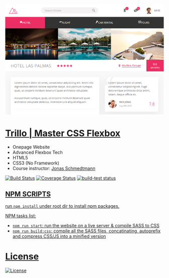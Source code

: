 <img src="assets/img/screenshot.png" title="Trillo">

# <a href="https://mahmudul-hasan-bijoy.github.io/training_studio/" target="_blank">Trillo | Master CSS Flexbox</a>
  - Onepage Website
  - Advanced Flexbox Tech
  - HTML5
  - CSS3 (No Framework)
  - Course instructor: <a href="https://github.com/jonasschmedtmann" target="_blank">Jonas Schmedtmann</a><br> 

[![Build Status](http://img.shields.io/travis/badges/badgerbadgerbadger.svg?style=flat-square)](https://travis-ci.org/badges/badgerbadgerbadger) [![Coverage Status](http://img.shields.io/coveralls/badges/badgerbadgerbadger.svg?style=flat-square)](https://coveralls.io/r/badges/badgerbadgerbadger) <a href="https://github.com/actions/setup-node/actions?query=workflow%3Abuild-test"><img alt="build-test status" src="https://github.com/actions/setup-node/workflows/build-test/badge.svg">
  
## NPM SCRIPTS

 run `npm install` under root dir to install npm packages.

NPM tasks list:

- `npm run start`: run the website on a live server & compile SASS to CSS
- `npm run build:css`: compile all the SASS files, concatinating, autoprefix and compress CSS/JS into a minified version
  
# License

[![License](http://img.shields.io/:license-mit-blue.svg?style=flat-square)](http://badges.mit-license.org)
